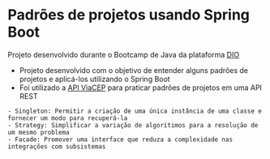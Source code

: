 # Padrões de projetos usando Spring Boot

Projeto desenvolvido durante o Bootcamp de Java da plataforma [DIO](https://web.dio.me/)

- Projeto desenvolvido com o objetivo de entender alguns padrões de projetos e aplicá-los utilizando o Spring Boot
- Foi utilizado a [API ViaCEP](https://viacep.com.br) para praticar padrões de projetos em uma API REST
  
```
- Singleton: Permitir a criação de uma única instância de uma classe e fornecer um modo para recuperá-la
- Strategy: Simplificar a variação de algorítimos para a resolução de um mesmo problema
- Facade: Promover uma interface que reduza a complexidade nas integrações com subsistemas
```

